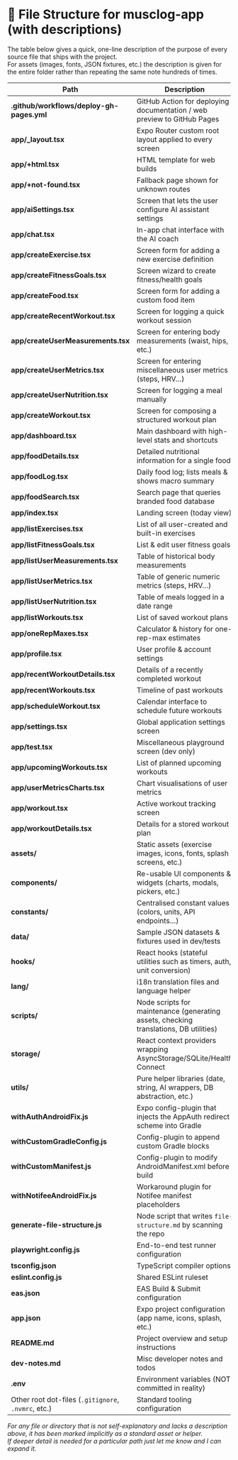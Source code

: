 # 📂 File Structure for musclog-app (with descriptions)

The table below gives a quick, one-line description of the purpose of every source file that ships with the project.  
For assets (images, fonts, JSON fixtures, etc.) the description is given for the entire folder rather than repeating the same note hundreds of times.

| Path | Description |
|------|-------------|
| **.github/workflows/deploy-gh-pages.yml** | GitHub Action for deploying documentation / web preview to GitHub Pages |
| **app/_layout.tsx** | Expo Router custom root layout applied to every screen |
| **app/+html.tsx** | HTML template for web builds |
| **app/+not-found.tsx** | Fallback page shown for unknown routes |
| **app/aiSettings.tsx** | Screen that lets the user configure AI assistant settings |
| **app/chat.tsx** | In-app chat interface with the AI coach |
| **app/createExercise.tsx** | Screen form for adding a new exercise definition |
| **app/createFitnessGoals.tsx** | Screen wizard to create fitness/health goals |
| **app/createFood.tsx** | Screen form for adding a custom food item |
| **app/createRecentWorkout.tsx** | Screen for logging a quick workout session |
| **app/createUserMeasurements.tsx** | Screen for entering body measurements (waist, hips, etc.) |
| **app/createUserMetrics.tsx** | Screen for entering miscellaneous user metrics (steps, HRV…) |
| **app/createUserNutrition.tsx** | Screen for logging a meal manually |
| **app/createWorkout.tsx** | Screen for composing a structured workout plan |
| **app/dashboard.tsx** | Main dashboard with high-level stats and shortcuts |
| **app/foodDetails.tsx** | Detailed nutritional information for a single food |
| **app/foodLog.tsx** | Daily food log; lists meals & shows macro summary |
| **app/foodSearch.tsx** | Search page that queries branded food database |
| **app/index.tsx** | Landing screen (today view) |
| **app/listExercises.tsx** | List of all user-created and built-in exercises |
| **app/listFitnessGoals.tsx** | List & edit user fitness goals |
| **app/listUserMeasurements.tsx** | Table of historical body measurements |
| **app/listUserMetrics.tsx** | Table of generic numeric metrics (steps, HRV…) |
| **app/listUserNutrition.tsx** | Table of meals logged in a date range |
| **app/listWorkouts.tsx** | List of saved workout plans |
| **app/oneRepMaxes.tsx** | Calculator & history for one-rep-max estimates |
| **app/profile.tsx** | User profile & account settings |
| **app/recentWorkoutDetails.tsx** | Details of a recently completed workout |
| **app/recentWorkouts.tsx** | Timeline of past workouts |
| **app/scheduleWorkout.tsx** | Calendar interface to schedule future workouts |
| **app/settings.tsx** | Global application settings screen |
| **app/test.tsx** | Miscellaneous playground screen (dev only) |
| **app/upcomingWorkouts.tsx** | List of planned upcoming workouts |
| **app/userMetricsCharts.tsx** | Chart visualisations of user metrics |
| **app/workout.tsx** | Active workout tracking screen |
| **app/workoutDetails.tsx** | Details for a stored workout plan |
| **assets/** | Static assets (exercise images, icons, fonts, splash screens, etc.) |
| **components/** | Re-usable UI components & widgets (charts, modals, pickers, etc.) |
| **constants/** | Centralised constant values (colors, units, API endpoints…) |
| **data/** | Sample JSON datasets & fixtures used in dev/tests |
| **hooks/** | React hooks (stateful utilities such as timers, auth, unit conversion) |
| **lang/** | i18n translation files and language helper |
| **scripts/** | Node scripts for maintenance (generating assets, checking translations, DB utilities) |
| **storage/** | React context providers wrapping AsyncStorage/SQLite/Health Connect |
| **utils/** | Pure helper libraries (date, string, AI wrappers, DB abstraction, etc.) |
| **withAuthAndroidFix.js** | Expo config-plugin that injects the AppAuth redirect scheme into Gradle |
| **withCustomGradleConfig.js** | Config-plugin to append custom Gradle blocks |
| **withCustomManifest.js** | Config-plugin to modify AndroidManifest.xml before build |
| **withNotifeeAndroidFix.js** | Workaround plugin for Notifee manifest placeholders |
| **generate-file-structure.js** | Node script that writes `file-structure.md` by scanning the repo |
| **playwright.config.js** | End-to-end test runner configuration |
| **tsconfig.json** | TypeScript compiler options |
| **eslint.config.js** | Shared ESLint ruleset |
| **eas.json** | EAS Build & Submit configuration |
| **app.json** | Expo project configuration (app name, icons, splash, etc.) |
| **README.md** | Project overview and setup instructions |
| **dev-notes.md** | Misc developer notes and todos |
| **.env** | Environment variables (NOT committed in reality) |
| Other root dot-files (`.gitignore`, `.nvmrc`, etc.) | Standard tooling configuration |

*For any file or directory that is not self-explanatory and lacks a description above, it has been marked implicitly as a standard asset or helper.  
If deeper detail is needed for a particular path just let me know and I can expand it.*

